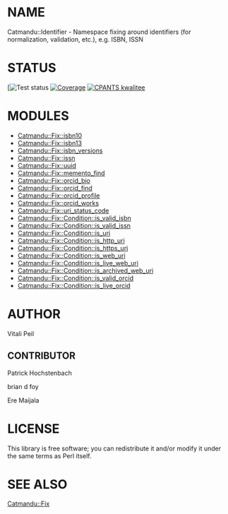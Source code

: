 # NAME

Catmandu::Identifier - Namespace fixing around identifiers (for normalization, validation, etc.), e.g. ISBN, ISSN

# STATUS

[![Test status](https://github.com/LibreCat/Catmandu-Identifier/actions/workflows/linux.yml/badge.svg)
[![Coverage](https://coveralls.io/repos/LibreCat/Catmandu-Identifier/badge.png?branch=master)](https://coveralls.io/r/LibreCat/Catmandu-Identifier)
[![CPANTS kwalitee](http://cpants.cpanauthors.org/dist/Catmandu-Identifier.png)](http://cpants.cpanauthors.org/dist/Catmandu-Identifier)

# MODULES

- [Catmandu::Fix::isbn10](https://metacpan.org/pod/Catmandu%3A%3AFix%3A%3Aisbn10)
- [Catmandu::Fix::isbn13](https://metacpan.org/pod/Catmandu%3A%3AFix%3A%3Aisbn13)
- [Catmandu::Fix::isbn\_versions](https://metacpan.org/pod/Catmandu%3A%3AFix%3A%3Aisbn_versions)
- [Catmandu::Fix::issn](https://metacpan.org/pod/Catmandu%3A%3AFix%3A%3Aissn)
- [Catmandu::Fix::uuid](https://metacpan.org/pod/Catmandu%3A%3AFix%3A%3Auuid)
- [Catmandu::Fix::memento\_find](https://metacpan.org/pod/Catmandu%3A%3AFix%3A%3Amemento_find)
- [Catmandu::Fix::orcid\_bio](https://metacpan.org/pod/Catmandu%3A%3AFix%3A%3Aorcid_bio)
- [Catmandu::Fix::orcid\_find](https://metacpan.org/pod/Catmandu%3A%3AFix%3A%3Aorcid_find)
- [Catmandu::Fix::orcid\_profile](https://metacpan.org/pod/Catmandu%3A%3AFix%3A%3Aorcid_profile)
- [Catmandu::Fix::orcid\_works](https://metacpan.org/pod/Catmandu%3A%3AFix%3A%3Aorcid_works)
- [Catmandu::Fix::uri\_status\_code](https://metacpan.org/pod/Catmandu%3A%3AFix%3A%3Auri_status_code)
- [Catmandu::Fix::Condition::is\_valid\_isbn](https://metacpan.org/pod/Catmandu%3A%3AFix%3A%3ACondition%3A%3Ais_valid_isbn)
- [Catmandu::Fix::Condition::is\_valid\_issn](https://metacpan.org/pod/Catmandu%3A%3AFix%3A%3ACondition%3A%3Ais_valid_issn)
- [Catmandu::Fix::Condition::is\_uri](https://metacpan.org/pod/Catmandu%3A%3AFix%3A%3ACondition%3A%3Ais_uri)
- [Catmandu::Fix::Condition::is\_http\_uri](https://metacpan.org/pod/Catmandu%3A%3AFix%3A%3ACondition%3A%3Ais_http_uri)
- [Catmandu::Fix::Condition::is\_https\_uri](https://metacpan.org/pod/Catmandu%3A%3AFix%3A%3ACondition%3A%3Ais_https_uri)
- [Catmandu::Fix::Condition::is\_web\_uri](https://metacpan.org/pod/Catmandu%3A%3AFix%3A%3ACondition%3A%3Ais_web_uri)
- [Catmandu::Fix::Condition::is\_live\_web\_uri](https://metacpan.org/pod/Catmandu%3A%3AFix%3A%3ACondition%3A%3Ais_live_web_uri)
- [Catmandu::Fix::Condition::is\_archived\_web\_uri](https://metacpan.org/pod/Catmandu%3A%3AFix%3A%3ACondition%3A%3Ais_archived_web_uri)
- [Catmandu::Fix::Condition::is\_valid\_orcid](https://metacpan.org/pod/Catmandu%3A%3AFix%3A%3ACondition%3A%3Ais_valid_orcid)
- [Catmandu::Fix::Condition::is\_live\_orcid](https://metacpan.org/pod/Catmandu%3A%3AFix%3A%3ACondition%3A%3Ais_live_orcid)

# AUTHOR

Vitali Peil

## CONTRIBUTOR

Patrick Hochstenbach

brian d foy

Ere Maijala

# LICENSE

This library is free software; you can redistribute it and/or modify
it under the same terms as Perl itself.

# SEE ALSO

[Catmandu::Fix](https://metacpan.org/pod/Catmandu%3A%3AFix)
